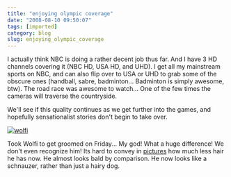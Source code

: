 ```yaml
---
title: "enjoying olympic coverage"
date: "2008-08-10 09:50:07"
tags: [imported]
category: blog
slug: enjoying_olympic_coverage
---
```


I actually think NBC is doing a rather decent job thus far. And I have 3 HD channels covering it (NBC HD, USA HD, and UHD). I get all my mainstream sports on NBC, and can also flip over to USA or UHD to grab some of the obscure ones (handball, sabre, badminton... Badminton is simply awesome, btw). The road race was awesome to watch... One of the few times the cameras will traverse the countryside.

We'll see if this quality continues as we get further into the games, and hopefully sensationalist stories don't begin to take over.

<a href="http://www.flickr.com/photos/markphilpot/sets/72157606640033860/">
<img src="http://farm4.static.flickr.com/3191/2749094824_2bef4e4ce2.jpg?v=0" alt="wolfi" class="aligncenter"/></a>

Took Wolfi to get groomed on Friday... My god! What a huge difference! We don't even recognize him! Its hard to convey in <a href="http://www.flickr.com/photos/markphilpot/sets/72157606640033860/">pictures</a> how much less hair he has now. He almost looks bald by comparison. He now looks like a schnauzer, rather than just a hairy dog.
